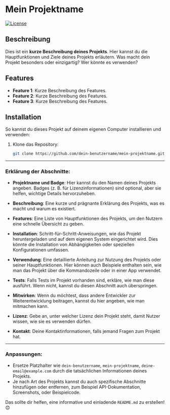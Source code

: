 # Mein Projektname

[![License](https://img.shields.io/badge/license-MIT-blue.svg)](https://opensource.org/licenses/MIT)

## Beschreibung

Dies ist ein **kurze Beschreibung deines Projekts**. Hier kannst du die Hauptfunktionen und Ziele deines Projekts erläutern. Was macht dein Projekt besonders oder einzigartig? Wer könnte es verwenden?

## Features

- **Feature 1**: Kurze Beschreibung des Features.
- **Feature 2**: Kurze Beschreibung des Features.
- **Feature 3**: Kurze Beschreibung des Features.

## Installation

So kannst du dieses Projekt auf deinem eigenen Computer installieren und verwenden:

1. Klone das Repository:
   ```bash
   git clone https://github.com/dein-benutzername/mein-projektname.git


---

### **Erklärung der Abschnitte:**

- **Projektname und Badge**: Hier kannst du den Namen deines Projekts angeben. Badges (z. B. für Lizenzinformationen) sind optional, aber sie helfen, wichtige Details hervorzuheben.
  
- **Beschreibung**: Eine kurze und prägnante Erklärung des Projekts, was es macht und warum es existiert.

- **Features**: Eine Liste von Hauptfunktionen des Projekts, um den Nutzern eine schnelle Übersicht zu geben.

- **Installation**: Schritt-für-Schritt-Anweisungen, wie das Projekt heruntergeladen und auf dem eigenen System eingerichtet wird. Dies könnte die Installation von Abhängigkeiten oder speziellen Konfigurationen umfassen.

- **Verwendung**: Eine detaillierte Anleitung zur Nutzung des Projekts oder seiner Hauptfunktionen. Hier können auch Beispiele enthalten sein, wie man das Projekt über die Kommandozeile oder in einer App verwendet.

- **Tests**: Falls Tests im Projekt vorhanden sind, erkläre, wie man diese ausführt. Wenn nicht, kannst du diesen Abschnitt auch überspringen.

- **Mitwirken**: Wenn du möchtest, dass andere Entwickler zur Weiterentwicklung beitragen, kannst du hier angeben, wie man mitmachen kann.

- **Lizenz**: Gebe an, unter welcher Lizenz dein Projekt steht, damit Nutzer wissen, wie sie es verwenden dürfen.

- **Kontakt**: Deine Kontaktinformationen, falls jemand Fragen zum Projekt hat.

---

### **Anpassungen:**
- Ersetze Platzhalter wie `dein-benutzername`, `mein-projektname`, `deine-email@example.com` durch die tatsächlichen Informationen deines Projekts.
- Je nach Art des Projekts kannst du auch spezifische Abschnitte hinzufügen oder entfernen, zum Beispiel API-Dokumentation, Screenshots, oder Beispielcode.

Das sollte dir helfen, eine informative und einladende `README.md` zu erstellen! 😊
